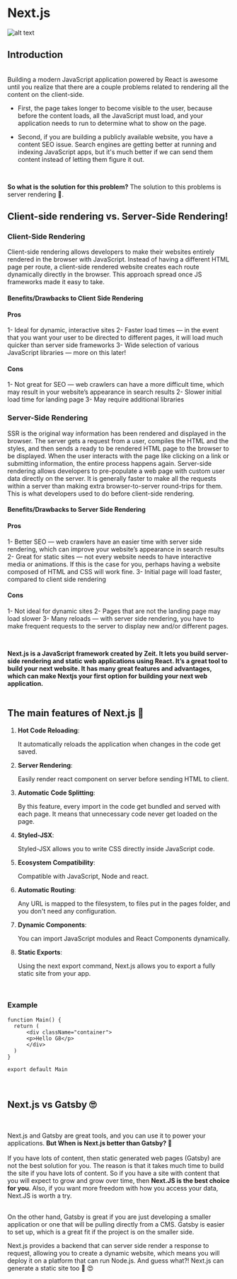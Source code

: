 # Next.js
![alt text](https://cdn.sanity.io/images/xvodw9ez/pkj/c3960647beaefd47869952de5fc0ffdfb78bdfdf-1140x651.png?w=1000
)

## Introduction 
<br />
Building a modern JavaScript application powered by React is awesome until you realize that there are a couple problems related to rendering all the content on the client-side.

* First, the page takes longer to become visible to the user, because before the content loads, all the JavaScript must load, and your application needs to run to determine what to show on the page.

* Second, if you are building a publicly available website, you have a content SEO issue. Search engines are getting better at running and indexing JavaScript apps, but it's much better if we can send them content instead of letting them figure it out.
<br />

**So what is the solution for this problem?**
The solution to this  problems is server rendering :thinking:.
<br />

## Client-side rendering vs. Server-Side Rendering!
### Client-Side Rendering
Client-side rendering allows developers to make their websites entirely rendered in the browser with JavaScript. Instead of having a different HTML page per route, a client-side rendered website creates each route dynamically directly in the browser. This approach spread once JS frameworks made it easy to take.
#### Benefits/Drawbacks to Client Side Rendering
#### Pros
1- Ideal for dynamic, interactive sites
2- Faster load times — in the event that you want your user to be directed to different pages, it will load much quicker than server side frameworks
3- Wide selection of various JavaScript libraries — more on this later!

#### Cons
1- Not great for SEO — web crawlers can have a more difficult time, which may result in your website’s appearance in search results
2- Slower initial load time for landing page
3- May require additional libraries

### Server-Side Rendering
SSR is the original way information has been rendered and displayed in the browser. The server gets a request from a user, compiles the HTML and the styles, and then sends a ready to be rendered HTML page to the browser to be displayed. When the user interacts with the page like clicking on a link or submitting information, the entire process happens again.
Server-side rendering allows developers to pre-populate a web page with custom user data directly on the server. It is generally faster to make all the requests within a server than making extra browser-to-server round-trips for them. This is what developers used to do before client-side rendering.

#### Benefits/Drawbacks to Server Side Rendering
#### Pros
1- Better SEO — web crawlers have an easier time with server side rendering, which can improve your website’s appearance in search results
2- Great for static sites — not every website needs to have interactive media or animations. If this is the case for you, perhaps having a website composed of HTML and CSS will work fine.
3- Initial page will load faster, compared to client side rendering

#### Cons
1- Not ideal for dynamic sites
2- Pages that are not the landing page may load slower
3- Many reloads — with server side rendering, you have to make frequent requests to the server to display new and/or different pages.

<br />

**Next.js is a JavaScript framework created by Zeit. It lets you build server-side rendering and static web applications using React. It’s a great tool to build your next website. It has many great features and advantages, which can make Nextjs your first option for building your next web application.**
<br /> <br />
## The main features of Next.js :star2:	

1. **Hot Code Reloading**:

   It automatically reloads the application when changes in the code get saved.
 
2. **Server Rendering**:
  
    Easily render react component on server before sending HTML to client.
  
3. **Automatic Code Splitting**:
  
    By this feature, every import in the code get bundled and served with each page. It means that unnecessary code never get loaded on the page.
  
4. **Styled-JSX**:
  
    Styled-JSX allows you to write CSS directly inside JavaScript code.
  
5. **Ecosystem Compatibility**:
  
    Compatible with JavaScript, Node and react.
  
6. **Automatic Routing**:
  
    Any URL is mapped to the filesystem, to files put in the pages folder, and you don't need any configuration.
  
7. **Dynamic Components**:
  
    You can import JavaScript modules and React Components dynamically.
  
8. **Static Exports**:
  
    Using the next export command, Next.js allows you to export a fully static site from your app.
  
  <br /> 
    
  ### **Example**
  ```
  function Main() { 
    return ( 
        <div className="container"> 
        <p>Hello G8</p> 
        </div> 
    ) 
} 
  
export default Main 
```
<br />

## Next.js vs Gatsby	:roll_eyes:	
<br /> 

Next.js and Gatsby are great tools, and you can use it to power your applications. **But When is Next.js better than Gatsby? :thinking:** 
<br />
<br />
If you have lots of content, then static generated web pages (Gatsby) are not the best solution for you. The reason is that it takes much time to build the site if you have lots of content. 
So if you have a site with content that you will expect to grow and grow over time, then **Next.JS is the best choice for you**. 
Also, if you want more freedom with how you access your data, Next.JS is worth a try. <br /> <br />

On the other hand, Gatsby is great if you are just developing a smaller application or one that will be pulling directly from a CMS. Gatsby is easier to set up, which is a great fit if the project is on the smaller side.


Next.js provides a backend that can server side render a response to request, allowing you to create a dynamic website, which means you will deploy it on a platform that can run Node.js. And guess what?! Next.js can generate a static site too :star_struck: :heart_eyes:
